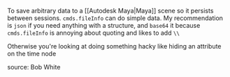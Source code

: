 To save arbitrary data to a [[Autodesk Maya|Maya]] scene so it persists between sessions.
`cmds.fileInfo` can do simple data. My recommendation is `json` if you need anything with a structure, and `base64` it because `cmds.fileInfo` is annoying about quoting and likes to add `\\` 

Otherwise you're looking at doing something hacky like hiding an attribute on the time node

source: Bob White
